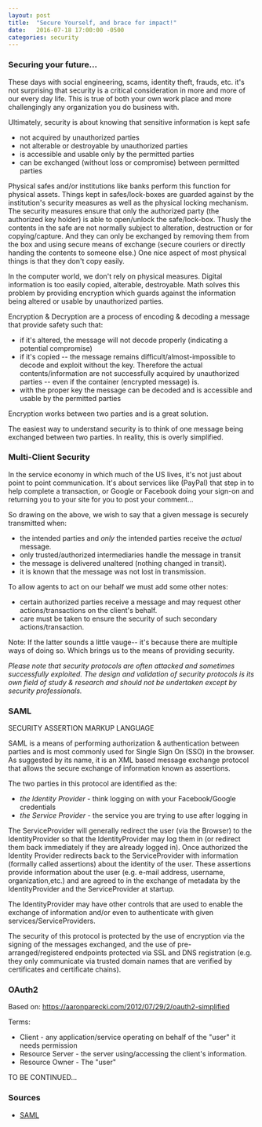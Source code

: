 ```yaml
---
layout: post
title:  "Secure Yourself, and brace for impact!"
date:   2016-07-18 17:00:00 -0500
categories: security
---
```


### Securing your future...

These days with social engineering, scams, identity theft, frauds, etc.
it's not surprising that security is a critical consideration in more
and more of our every day life.  This is true of both your own work place
and more challengingly any organization you do business with.

Ultimately, security is about knowing that sensitive information is kept safe

  - not acquired by unauthorized parties
  - not alterable or destroyable by unauthorized parties
  - is accessible and usable only by the permitted parties
  - can be exchanged (without loss or compromise) between permitted parties

Physical safes and/or institutions like banks perform this function for
physical assets.  Things kept in safes/lock-boxes are guarded against by the
institution's security measures as well as the physical locking mechanism.
The security measures ensure that only the authorized party (the authorized
key holder) is able to open/unlock the safe/lock-box.   Thusly the contents in the safe
are not normally subject to alteration, destruction or for copying/capture.
And they can only be exchanged by removing them from the box and using secure means of
exchange (secure couriers or directly handing the contents to someone else.)
One nice aspect of most physical things is that they don't copy easily.

In the computer world, we don't rely on physical measures.  Digital information
is too easily copied, alterable, destroyable.  Math solves this problem by
providing encryption which guards against the information being altered
or usable by unauthorized parties.

Encryption & Decryption are a process of encoding & decoding a message that
provide safety such that:

- if it's altered, the message will not decode properly (indicating a potential compromise)
- if it's copied -- the message remains difficult/almost-impossible to decode and exploit
		without the key.  Therefore the actual contents/information are not successfully
		acquired by unauthorized parties -- even if the container (encrypted message) is.
- with the proper key the message can be decoded and
	is accessible and usable by the permitted parties

Encryption works between two parties and is a great solution.

The easiest way to understand security is to think of one message being exchanged
between two parties.   In reality, this is overly simplified.

### Multi-Client Security

In the service economy in which much of the US lives, it's not just about
point to point communication.   It's about services like (PayPal) that step in to help
complete a transaction, or Google or Facebook doing your sign-on and returning you
to your site for you to post your comment...

So drawing on the above, we wish to say that a given message is securely transmitted when:

-  the intended parties and _only_ the intended parties receive the _actual_ message.
-  only trusted/authorized intermediaries handle the message in transit
-  the message is delivered unaltered (nothing changed in transit).
-  it is known that the message was not lost in transmission.

To allow agents to act on our behalf we must add some other notes:
-  certain authorized parties receive a message and may
	request other actions/transactions on the client's behalf.
-  care must be taken to ensure the security of such secondary
	actions/transaction.

Note:  If the latter sounds a little vauge-- it's because there
are multiple ways of doing so.  Which brings us to the means of
providing security.

_Please note that security protocols are often
attacked and sometimes successfully exploited.  The design and
validation of security protocols is its own field of study & research
and should not be  undertaken except by security professionals._


### SAML

SECURITY ASSERTION MARKUP LANGUAGE

SAML is a means of performing authorization & authentication between
parties and is most commonly used for Single Sign On (SSO) in the
browser.  As suggested by its name, it is an XML based message exchange
protocol that allows the secure exchange of information known as assertions.

The two parties in this protocol are identified as the:

 - _the Identity Provider_ - think logging on with your Facebook/Google credentials
 - _the Service Provider_ - the service you are trying to use after logging in

The ServiceProvider will generally redirect the user (via the Browser)
to the IdentityProvider so that the IdentityProvider may log them in
(or redirect them back immediately if they are already logged in).  Once
authorized the Identity Provider redirects back to the ServiceProvider with
information (formally called assertions) about the identity of the user.
These assertions provide information about the user
(e.g. e-mail address, username, organization,etc.)
and are agreed to in the exchange of metadata by
the IdentityProvider and the ServiceProvider at startup.

The IdentityProvider may have other controls that are used to
enable the exchange of information and/or even to authenticate
with given services/ServiceProviders.

The security of this protocol is protected by the use of
encryption via the signing of the messages exchanged, and the
use of pre-arranged/registered endpoints protected via SSL and
DNS registration (e.g. they only communicate via trusted domain
names that are verified by certificates and certificate chains).



### OAuth2

Based on:  https://aaronparecki.com/2012/07/29/2/oauth2-simplified

Terms:

 - Client - any application/service operating on behalf of the "user"
			 it needs permission
 - Resource Server - the server using/accessing the client's information.
 - Resource Owner -  The "user"


TO BE CONTINUED...

### Sources ###
  - [SAML]


[SAML]: https://en.wikipedia.org/wiki/Security_Assertion_Markup_Language


